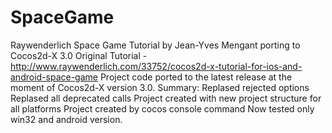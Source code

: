 SpaceGame
=========

Raywenderlich Space Game Tutorial by Jean-Yves Mengant porting to Cocos2d-X 3.0
Original Tutorial - http://www.raywenderlich.com/33752/cocos2d-x-tutorial-for-ios-and-android-space-game
Project code ported to the latest release at the moment of Cocos2d-X version 3.0.
Summary:
  Replased rejected options 
  Replased all deprecated calls
  Project created with new project structure for all platforms
  Project created by cocos console command
Now tested only win32 and android version.
  
